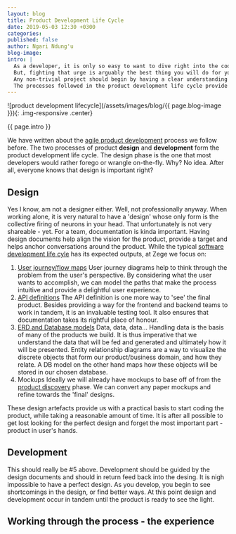 ```yaml
---
layout: blog
title: Product Development Life Cycle
date: 2019-05-03 12:30 +0300
categories: 
published: false
author: Ngari Ndung'u
blog-image: 
intro: | 
  As a developer, it is only so easy to want to dive right into the code when a new project comes along.
  But, fighting that urge is arguably the best thing you will do for yourself and your client.
  Any non-trivial project should begin by having a clear understanding of the envisioned solution.
  The processes followed in the product development life cycle provide the developer with a coherent foundation, a clear goal and a guide along the way.
---
```

![product development lifecycle](/assets/images/blog/{{ page.blog-image }}){: .img-responsive .center}

{{ page.intro }}

We have written about the [agile product development](2019-01-25-agile-product-development.md) process we follow before.
The two processes of product **design** and **development** form the product development life cycle.
The design phase is the one that most developers would rather forego or wrangle on-the-fly.
Why? No idea. After all, everyone knows that design is important right?

## Design
Yes I know, am not a designer either. Well, not professionally anyway.
When working alone, it is very natural to have a 'design' whose only form is the collective firing of neurons in your head.
That unfortunately is not very shareable - yet. For a team, documentation is kinda important.
Having design documents help align the vision for the product, provide a target and helps anchor conversations around the product.
While the typical [software development life cyle](http://) has its expected outputs, at Zege we focus on:
1. [User journey/flow maps](2019-03-14-user-journey-maps.md)
  User journey diagrams help to think through the problem from the user's perspective.
  By considering what the user wants to accomplish, we can model the paths that make the process intuitive and provide a delightful user experience.
2. [API definitions](2019-02-21-open-api-swagger.md)
  The API definition is one more way to 'see' the final product.
  Besides providing a way for the frontend and backend teams to work in tandem, it is an invaluable testing tool.
  It also ensures that documentation takes its rightful place of honour.
3. [ERD and Database models]()
    Data, data, data... Handling data is the basis of many of the products we build.
    It is thus imperative that we understand the data that will be fed and generated and ultimately how it will be presented.
    Entity relationship diagrams are a way to visualize the discrete objects that form our product/business domain, and how they relate.
    A DB model on the other hand maps how these objects will be stored in our chosen database.
4. Mockups
    Ideally we will already have mockups to base off of from the [product discovery](2019-01-19-product-discovery.md) phase.
    We can convert any paper mockups and refine towards the 'final' designs.

These design artefacts provide us with a practical basis to start coding the product, while taking a reasonable amount of time.
It is after all possible to get lost looking for the perfect design and forget the most important part - product in user's hands.

## Development
This should really be #5 above. Development should be guided by the design documents and should in return feed back into the desing.
It is nigh impossible to have a perfect design. As you develop, you begin to see shortcomings in the design, or find better ways.
At this point design and development occur in tandem until the product is ready to see the light.

## Working through the process - the experience


